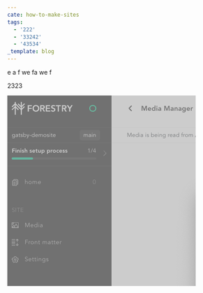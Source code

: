 ```yaml
---
cate: how-to-make-sites
tags:
  - '222'
  - '33242'
  - '43534'
_template: blog
---
```


e a f we fa we f

2323

![](/uploads/2023-02-10-15-05-03.png)
